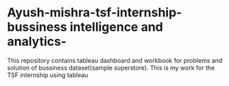 # Ayush-mishra-tsf-internship-bussiness intelligence and analytics-
This repository contains tableau dashboard and workbook for  problems and solution of bussiness dataset(sample superstore).
This is my work for the TSF internship using tableau
